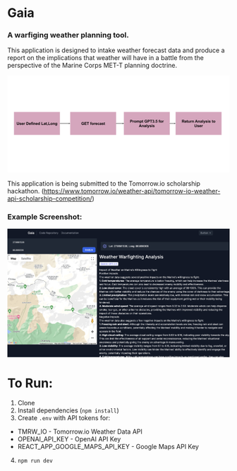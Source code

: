 # Gaia
### A warfiging weather planning tool.

This application is designed to intake weather forecast data and produce a report on the implications that weather will have in a battle from the perspective of the Marine Corps MET-T planning doctrine.

![Flow](./public/Flow.png)

This application is being submitted to the Tomorrow.io scholarship hackathon. (https://www.tomorrow.io/weather-api/tomorrow-io-weather-api-scholarship-competition/)


### Example Screenshot:
![Example](./public/demo.png)

# To Run:
1. Clone
2. Install dependencies (`npm install`)
3. Create `.env` with API tokens for: 
- TMRW_IO - Tomorrow.io Weather Data API
- OPENAI_API_KEY - OpenAI API Key
- REACT_APP_GOOGLE_MAPS_API_KEY - Google Maps API Key
4. `npm run dev`